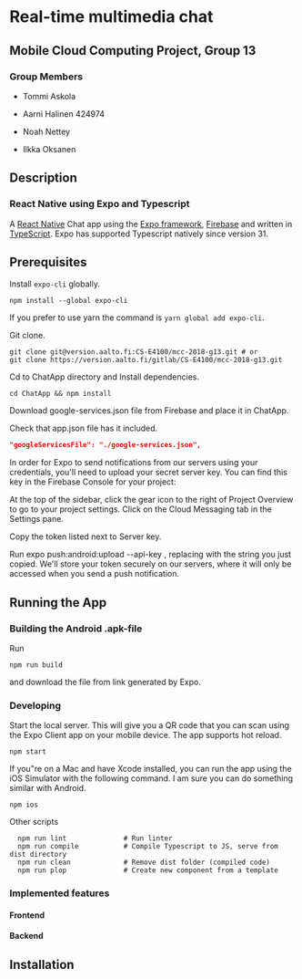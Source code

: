 # Real-time multimedia chat

## Mobile Cloud Computing Project, Group 13

### Group Members

* Tommi Askola

* Aarni Halinen 424974

* Noah Nettey

* Ilkka Oksanen

## Description

### React Native using Expo and Typescript

A [React Native](https://facebook.github.io/react-native/) Chat app using the [Expo framework](https://expo.io), [Firebase](https://firebase.google.com/) and written in [TypeScript](http://www.typescriptlang.org). Expo has supported Typescript natively since version 31.

## Prerequisites

Install `expo-cli` globally.

```shell
npm install --global expo-cli
```

If you prefer to use yarn the command is `yarn global add expo-cli`.

Git clone.

```shell
git clone git@version.aalto.fi:CS-E4100/mcc-2018-g13.git # or
git clone https://version.aalto.fi/gitlab/CS-E4100/mcc-2018-g13.git
```

Cd to ChatApp directory and Install dependencies.

```shell
cd ChatApp && npm install
```

Download google-services.json file from Firebase and place it in ChatApp.

Check that app.json file has it included.

```json
"googleServicesFile": "./google-services.json",
```

In order for Expo to send notifications from our servers using your credentials, you'll need to upload your secret server key. You can find this key in the Firebase Console for your project:

At the top of the sidebar, click the gear icon to the right of Project Overview to go to your project settings.
Click on the Cloud Messaging tab in the Settings pane.

Copy the token listed next to Server key.

Run expo push:android:upload --api-key <your-token-here>, replacing <your-token-here> with the string you just copied. We'll store your token securely on our servers, where it will only be accessed when you send a push notification.

## Running the App

### Building the Android .apk-file

Run

```shell
npm run build
```

and download the file from link generated by Expo.

### Developing

Start the local server. This will give you a QR code that you can scan using the Expo Client app on your mobile device. The app supports hot reload.

```shell
npm start
```

If you"re on a Mac and have Xcode installed, you can run the app using the iOS Simulator with the following command. I am sure you can do something similar with Android.

```shell
npm ios
```

Other scripts

```shell
  npm run lint              # Run linter
  npm run compile           # Compile Typescript to JS, serve from dist directory
  npm run clean             # Remove dist folder (compiled code)
  npm run plop              # Create new component from a template
```

### Implemented features

#### Frontend

#### Backend

## Installation
